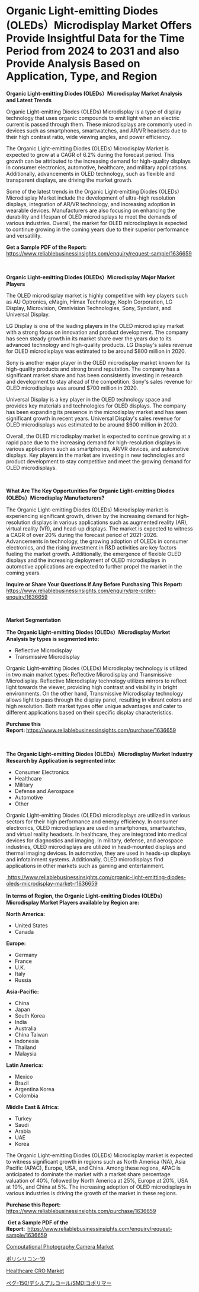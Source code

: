 <p><h1>Organic Light-emitting Diodes (OLEDs）Microdisplay Market Offers Provide Insightful Data for the Time Period from 2024 to 2031 and also Provide Analysis Based on Application, Type, and Region</h1></p><p><strong>Organic Light-emitting Diodes (OLEDs）Microdisplay Market Analysis and Latest Trends</strong></p>
<p><p>Organic Light-emitting Diodes (OLEDs) Microdisplay is a type of display technology that uses organic compounds to emit light when an electric current is passed through them. These microdisplays are commonly used in devices such as smartphones, smartwatches, and AR/VR headsets due to their high contrast ratio, wide viewing angles, and power efficiency.</p><p>The Organic Light-emitting Diodes (OLEDs) Microdisplay Market is expected to grow at a CAGR of 6.2% during the forecast period. This growth can be attributed to the increasing demand for high-quality displays in consumer electronics, automotive, healthcare, and military applications. Additionally, advancements in OLED technology, such as flexible and transparent displays, are driving the market growth.</p><p>Some of the latest trends in the Organic Light-emitting Diodes (OLEDs) Microdisplay Market include the development of ultra-high resolution displays, integration of AR/VR technology, and increasing adoption in wearable devices. Manufacturers are also focusing on enhancing the durability and lifespan of OLED microdisplays to meet the demands of various industries. Overall, the market for OLED microdisplays is expected to continue growing in the coming years due to their superior performance and versatility.</p></p>
<p><strong>Get a Sample PDF of the Report:&nbsp;</strong> <a href="https://www.reliablebusinessinsights.com/enquiry/request-sample/1636659">https://www.reliablebusinessinsights.com/enquiry/request-sample/1636659</a></p>
<p>&nbsp;</p>
<p><strong>Organic Light-emitting Diodes (OLEDs）Microdisplay Major Market Players</strong></p>
<p><p>The OLED microdisplay market is highly competitive with key players such as AU Optronics, eMagin, Himax Technology, KopIn Corporation, LG Display, Microvision, Omnivision Technologies, Sony, Syndiant, and Universal Display.</p><p>LG Display is one of the leading players in the OLED microdisplay market with a strong focus on innovation and product development. The company has seen steady growth in its market share over the years due to its advanced technology and high-quality products. LG Display's sales revenue for OLED microdisplays was estimated to be around $800 million in 2020.</p><p>Sony is another major player in the OLED microdisplay market known for its high-quality products and strong brand reputation. The company has a significant market share and has been consistently investing in research and development to stay ahead of the competition. Sony's sales revenue for OLED microdisplays was around $700 million in 2020.</p><p>Universal Display is a key player in the OLED technology space and provides key materials and technologies for OLED displays. The company has been expanding its presence in the microdisplay market and has seen significant growth in recent years. Universal Display's sales revenue for OLED microdisplays was estimated to be around $600 million in 2020.</p><p>Overall, the OLED microdisplay market is expected to continue growing at a rapid pace due to the increasing demand for high-resolution displays in various applications such as smartphones, AR/VR devices, and automotive displays. Key players in the market are investing in new technologies and product development to stay competitive and meet the growing demand for OLED microdisplays.</p></p>
<p>&nbsp;</p>
<p><strong>What Are The Key Opportunities For Organic Light-emitting Diodes (OLEDs）Microdisplay Manufacturers?</strong></p>
<p><p>The Organic Light-emitting Diodes (OLEDs) Microdisplay market is experiencing significant growth, driven by the increasing demand for high-resolution displays in various applications such as augmented reality (AR), virtual reality (VR), and head-up displays. The market is expected to witness a CAGR of over 20% during the forecast period of 2021-2026. Advancements in technology, the growing adoption of OLEDs in consumer electronics, and the rising investment in R&D activities are key factors fueling the market growth. Additionally, the emergence of flexible OLED displays and the increasing deployment of OLED microdisplays in automotive applications are expected to further propel the market in the coming years.</p></p>
<p><strong>Inquire or Share Your Questions If Any Before Purchasing This Report:</strong> <a href="https://www.reliablebusinessinsights.com/enquiry/pre-order-enquiry/1636659">https://www.reliablebusinessinsights.com/enquiry/pre-order-enquiry/1636659</a></p>
<p>&nbsp;</p>
<p><strong>Market Segmentation</strong></p>
<p><strong>The Organic Light-emitting Diodes (OLEDs）Microdisplay Market Analysis by types is segmented into:</strong></p>
<p><ul><li>Reflective Microdisplay</li><li>Transmissive Microdisplay</li></ul></p>
<p><p>Organic Light-emitting Diodes (OLEDs) Microdisplay technology is utilized in two main market types: Reflective Microdisplay and Transmissive Microdisplay. Reflective Microdisplay technology utilizes mirrors to reflect light towards the viewer, providing high contrast and visibility in bright environments. On the other hand, Transmissive Microdisplay technology allows light to pass through the display panel, resulting in vibrant colors and high resolution. Both market types offer unique advantages and cater to different applications based on their specific display characteristics.</p></p>
<p><strong>Purchase this Report:&nbsp;</strong><a href="https://www.reliablebusinessinsights.com/purchase/1636659">https://www.reliablebusinessinsights.com/purchase/1636659</a></p>
<p>&nbsp;</p>
<p><strong>The Organic Light-emitting Diodes (OLEDs）Microdisplay Market Industry Research by Application is segmented into:</strong></p>
<p><ul><li>Consumer Electronics</li><li>Healthcare</li><li>Military</li><li>Defense and Aerospace</li><li>Automotive</li><li>Other</li></ul></p>
<p><p>Organic Light-emitting Diodes (OLEDs) microdisplays are utilized in various sectors for their high performance and energy efficiency. In consumer electronics, OLED microdisplays are used in smartphones, smartwatches, and virtual reality headsets. In healthcare, they are integrated into medical devices for diagnostics and imaging. In military, defense, and aerospace industries, OLED microdisplays are utilized in head-mounted displays and thermal imaging devices. In automotive, they are used in heads-up displays and infotainment systems. Additionally, OLED microdisplays find applications in other markets such as gaming and entertainment.</p></p>
<p><a href="https://www.reliablebusinessinsights.com/organic-light-emitting-diodes-oleds-microdisplay-market-r1636659">&nbsp;https://www.reliablebusinessinsights.com/organic-light-emitting-diodes-oleds-microdisplay-market-r1636659</a></p>
<p><strong>In terms of Region, the Organic Light-emitting Diodes (OLEDs）Microdisplay Market Players available by Region are:</strong></p>
<p>
    <p> <strong> North America: </strong>
        <ul>
            <li>United States</li>
            <li>Canada</li>
        </ul>
        </p> 
    <p> <strong> Europe: </strong>
        <ul>
            <li>Germany</li>
            <li>France</li>
            <li>U.K.</li>
            <li>Italy</li>
            <li>Russia</li>
        </ul>
        </p> 
    <p> <strong> Asia-Pacific: </strong>
        <ul>
            <li>China</li>
            <li>Japan</li>
            <li>South Korea</li>
            <li>India</li>
            <li>Australia</li>
            <li>China Taiwan</li>
            <li>Indonesia</li>
            <li>Thailand</li>
            <li>Malaysia</li>
        </ul>
        </p> 
    <p> <strong> Latin America: </strong>
        <ul>
            <li>Mexico</li>
            <li>Brazil</li>
            <li>Argentina Korea</li>
            <li>Colombia</li>
        </ul>
        </p> 
    <p> <strong> Middle East & Africa: </strong>
        <ul>
            <li>Turkey</li>
            <li>Saudi</li>
            <li>Arabia</li>
            <li>UAE</li>
            <li>Korea</li>
        </ul>
    </p>
    </p>
<p><p>The Organic Light-emitting Diodes (OLEDs) Microdisplay market is expected to witness significant growth in regions such as North America (NA), Asia Pacific (APAC), Europe, USA, and China. Among these regions, APAC is anticipated to dominate the market with a market share percentage valuation of 40%, followed by North America at 25%, Europe at 20%, USA at 10%, and China at 5%. The increasing adoption of OLED microdisplays in various industries is driving the growth of the market in these regions.</p></p>
<p><strong>Purchase this Report: </strong><a href="https://www.reliablebusinessinsights.com/purchase/1636659">https://www.reliablebusinessinsights.com/purchase/1636659</a></p>
<p>&nbsp;<strong>Get a Sample PDF of the Report:&nbsp;&nbsp;</strong><a href="https://www.reliablebusinessinsights.com/enquiry/request-sample/1636659">https://www.reliablebusinessinsights.com/enquiry/request-sample/1636659</a></p>
<p><strong></strong></p>
<p><p><a href="https://issuu.com/reportprime-2/docs/computational-photography-camera-market-size-2030.">Computational Photography Camera Market</a></p><p><a href="https://github.com/VernieBarton2023/Market-Research-Report-List-1/blob/main/724997492441.md">ポリシリコン-19</a></p><p><a href="https://github.com/EbonyHane1955/Market-Research-Report-List-1/blob/main/healthcare-cro-market.md">Healthcare CRO Market</a></p><p><a href="https://github.com/JoanaNitzsche/Market-Research-Report-List-1/blob/main/591002392442.md">ペグ-150/デシルアルコール/SMDIコポリマー</a></p></p>